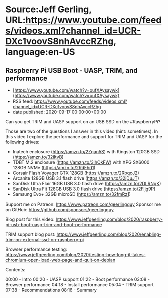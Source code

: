 # Source:Jeff Gerling, URL:https://www.youtube.com/feeds/videos.xml?channel_id=UCR-DXc1voovS8nhAvccRZhg, language:en-US

## Raspberry Pi USB Boot - UASP, TRIM, and performance
 - [https://www.youtube.com/watch?v=oufXAysaywk](https://www.youtube.com/watch?v=oufXAysaywk)
 - RSS feed: https://www.youtube.com/feeds/videos.xml?channel_id=UCR-DXc1voovS8nhAvccRZhg
 - date published: 2020-09-17 00:00:00+00:00

Can you get TRIM and UASP support on an USB SSD on the #RaspberryPi?

Those are two of the questions I answer in this video (hint: sometimes). In this video I explore the performance and support for TRIM and UASP for the following drives:

  - Inatech enclosure (https://amzn.to/2Zqan5S) with Kingston 120GB SSD (https://amzn.to/32iltvB)
  - TDBT M.2 enclosure (https://amzn.to/3ihOkFW) with XPG SX6000 128GB NVMe (https://amzn.to/2RdFhd1)
  - Corsair Flash Voyager GTX 128GB (https://amzn.to/2RbqcJ2)
  - Arcanite 128GB USB 3.1 flash drive (https://amzn.to/32jDuJT)
  - SanDisk Ultra Flair 16GB USB 3.0 flash drive (https://amzn.to/2DLRNgK)
  - SanDisk Ultra Fit 128GB USB 3.0 flash drive (https://amzn.to/2Fljg9P)
  - Samsung Evo+ 32GB microSD (https://amzn.to/32fmRz1)

Support me on Patreon: https://www.patreon.com/geerlingguy
Sponsor me on GitHub: https://github.com/sponsors/geerlingguy

Blog post for this video: https://www.jeffgeerling.com/blog/2020/raspberry-pi-usb-boot-uasp-trim-and-boot-performance

TRIM support blog post: https://www.jeffgeerling.com/blog/2020/enabling-trim-on-external-ssd-on-raspberry-pi

Browser performance testing: https://www.jeffgeerling.com/blog/2020/testing-how-long-it-takes-chromium-open-load-web-page-and-quit-on-debian

Contents:

00:00 - Intro
00:20 - UASP support
01:22 - Boot performance
03:08 - Browser performance
04:18 - Install performance
05:04 - TRIM support
07:38 - Recommendations
08:16 - Summary

